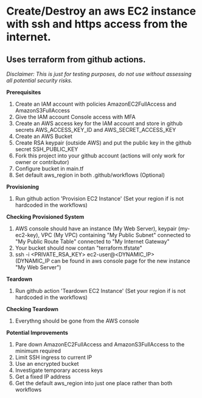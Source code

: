 
# Create/Destroy an aws EC2 instance with ssh and https access from the internet.

## Uses terraform from github actions.

*Disclaimer: This is just for testing purposes, do not use without assessing all potential security risks.*

**Prerequisites**
1. Create an IAM account with policies AmazonEC2FullAccess and AmazonS3FullAccess
2. Give the IAM account Console access with MFA
3. Create an AWS access key for the IAM account and store in github secrets AWS_ACCESS_KEY_ID and AWS_SECRET_ACCESS_KEY
4. Create an AWS Bucket
5. Create RSA keypair (outside AWS) and put the public key in the github secret SSH_PUBLIC_KEY
6. Fork this project into your github account (actions will only work for owner or contributor)
7. Configure bucket in main.tf
8. Set default aws_region in both .github/workflows (Optional)

**Provisioning**
1. Run github action 'Provision EC2 Instance' (Set your region if is not hardcoded in the workflows)

**Checking Provisioned System**
1. AWS console should have an instance (My Web Server), keypair (my-ec2-key), VPC (My VPC) containing "My Public Subnet" 
   connected to "My Public Route Table" connected to "My Internet Gateway"
2. Your bucket should now contan "terraform.tfstate"
3. ssh -i <PRIVATE_RSA_KEY> ec2-user@<DYNAMIC_IP>  
     (DYNAMIC_IP can be found in aws console page for the new instance "My Web Server")

**Teardown**
1. Run github action 'Teardown EC2 Instance' (Set your region if is not hardcoded in the workflows)

**Checking Teardown**
1. Everythng should be gone from the AWS console

**Potential Improvements**
1. Pare down AmazonEC2FullAccess and AmazonS3FullAccess to the minimum required
2. Limit SSH ingress to current IP 
3. Use an encrypted bucket
4. Investigate temporary access keys
5. Get a fixed IP address
6. Get the default aws_region into just one place rather than both workflows

